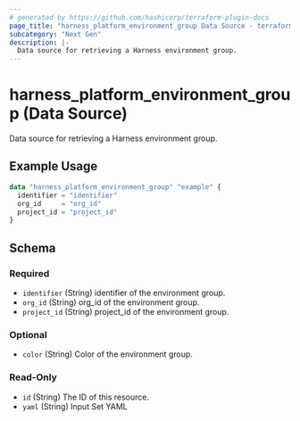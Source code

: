 ```yaml
---
# generated by https://github.com/hashicorp/terraform-plugin-docs
page_title: "harness_platform_environment_group Data Source - terraform-provider-harness"
subcategory: "Next Gen"
description: |-
  Data source for retrieving a Harness environment group.
---
```


# harness_platform_environment_group (Data Source)

Data source for retrieving a Harness environment group.

## Example Usage

```terraform
data "harness_platform_environment_group" "example" {
  identifier = "identifier"
  org_id     = "org_id"
  project_id = "project_id"
}
```

<!-- schema generated by tfplugindocs -->
## Schema

### Required

- `identifier` (String) identifier of the environment group.
- `org_id` (String) org_id of the environment group.
- `project_id` (String) project_id of the environment group.

### Optional

- `color` (String) Color of the environment group.

### Read-Only

- `id` (String) The ID of this resource.
- `yaml` (String) Input Set YAML


